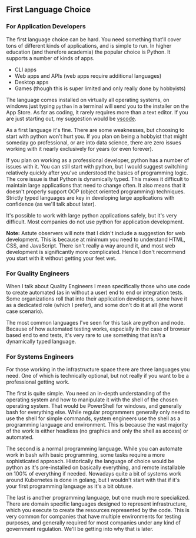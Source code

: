 ## First Language Choice

### For Application Developers

The first language choice can be hard. You need something that'll cover tons of different kinds of applications, and is simple to run. In higher education (and therefore academia) the popular choice is Python. It supports a number of kinds of apps.

* CLI apps
* Web apps and APIs (web apps require additional languages)
* Desktop apps
* Games (though this is super limited and only really done by hobbyists)

The language comes installed on virtually all operating systems, on windows just typing `python` in a terminal will send you to the installer on the App Store. As far as coding, it rarely requires more than a text editor. If you are just starting out, my suggestion would be [vscode](https://code.visualstudio.com/download).

As a first language it's fine. There are some weaknesses, but choosing to start with python won't hurt you. If you plan on being a hobbyist that might someday go professional, or are into data science, there are zero issues working with it nearly exclusively for years (or even forever).

If you plan on working as a professional developer, python has a number of issues with it. You can still start with python, but I would suggest switching relatively quickly after you've understood the basics of programming logic. The core issue is that Python is dynamically typed. This makes it difficult to maintain large applications that need to change often. It also means that it doesn't properly support OOP (object oriented programming) techniques. Strictly typed languages are key in developing large applications with confidence (as we'll talk about later).

It's possible to work with large python applications safely, but it's very difficult. Most companies do not use python for application development.

**Note:** Astute observers will note that I didn't include a suggestion for web development. This is because at minimum you need to understand HTML, CSS, and JavaScript. There isn't really a way around it, and most web development is significantly more complicated. Hence I don't recommend you start with it without getting your feet wet.

### For Quality Engineers

When I talk about Quality Engineers I mean specifically those who use code to create automated (as in without a user) end to end or integration tests. Some organizations roll that into their application developers, some have it as a dedicated role (which I prefer), and some don't do it at all (the worst case scenario).

The most common languages I've seen for this task are python and node. Because of how automated testing works, especially in the case of browser based end to end tests, it's very rare to use something that isn't a dynamically typed language.

### For Systems Engineers

For those working in the infrastructure space there are three languages you need. One of which is technically optional, but not really if you want to be a professional getting work.

The first is quite simple. You need an in-depth understanding of the operating system and how to manipulate it with the shell of the chosen operating system. That would be PowerShell for windows, and generally bash for everything else. While regular programmers generally only need to use the shell for simple commands, system engineers use the shell as a programming language and environment. This is because the vast majority of the work is either headless (no graphics and only the shell as access) or automated.

The second is a normal programming language. While you can automate work in bash with basic programming, some tasks require a more sophisticated approach. Historically the language of choice would be python as it's pre-installed on basically everything, and remote installable on 100% of everything if needed. Nowadays quite a bit of systems work around Kubernetes is done in golang, but I wouldn't start with that if it's your first programming language as it's a bit obtuse.

The last is another programming language, but one much more specialized. There are domain specific languages designed to represent infrastructure, which you execute to create the resources represented by the code. This is very common for companies that have multiple environments for testing purposes, and generally required for most companies under any kind of government regulation. We'll be getting into why that is later.
